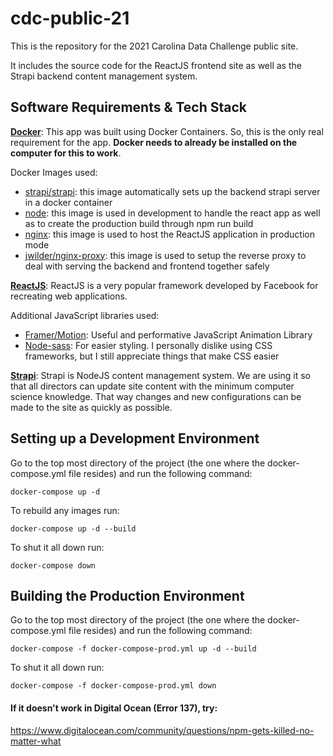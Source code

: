 # cdc-public-21
This is the repository for the 2021 Carolina Data Challenge public site.

It includes the source code for the ReactJS frontend site as well as the Strapi backend content management system.

## Software Requirements & Tech Stack
[**Docker**](https://www.docker.com/): This app was built using Docker Containers. So, this is the only real requirement for the app. **Docker needs to already be installed on the computer for this to work**.

Docker Images used:
- [strapi/strapi](https://hub.docker.com/r/strapi/strapi): this image automatically sets up the backend strapi server in a docker container
- [node](https://hub.docker.com/_/node): this image is used in development to handle the react app as well as to create the production build through npm run build
- [nginx](https://hub.docker.com/_/nginx): this image is used to host the ReactJS application in production mode
- [jwilder/nginx-proxy](https://hub.docker.com/r/jwilder/nginx-proxy): this image is used to setup the reverse proxy to deal with serving the backend and frontend together safely

[**ReactJS**](https://reactjs.org/): ReactJS is a very popular framework developed by Facebook for recreating web applications. 

Additional JavaScript libraries used:
- [Framer/Motion](https://www.framer.com/motion/): Useful and performative JavaScript Animation Library
- [Node-sass](https://sass-lang.com/): For easier styling. I personally dislike using CSS frameworks, but I still appreciate things that make CSS easier

[**Strapi**](https://strapi.io/): Strapi is NodeJS content management system. We are using it so that all directors can update site content with the minimum computer science knowledge. That way changes and new configurations can be made to the site as quickly as possible.

## Setting up a Development Environment
Go to the top most directory of the project (the one where the docker-compose.yml file resides) and run the following command:
```
docker-compose up -d
```
To rebuild any images run:
```
docker-compose up -d --build
```
To shut it all down run:
```
docker-compose down
```

## Building the Production Environment
Go to the top most directory of the project (the one where the docker-compose.yml file resides) and run the following command:
```
docker-compose -f docker-compose-prod.yml up -d --build
```
To shut it all down run:
```
docker-compose -f docker-compose-prod.yml down
```

#### If it doesn't work in Digital Ocean (Error 137), try:
https://www.digitalocean.com/community/questions/npm-gets-killed-no-matter-what

